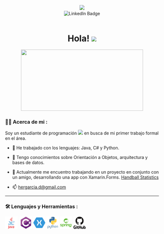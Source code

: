 <div id="header" align="center">
  <img src="https://media.giphy.com/media/Dh5q0sShxgp13DwrvG/giphy.gif" width="300"/>
  <div id="badges" 
    <a href="https://www.linkedin.com/in/garciaher/">
      <img src="https://img.shields.io/badge/LinkedIn-blue?style=for-the-badge&logo=linkedin&logoColor=white" alt="LinkedIn Badge" height="30"/>
    </a>
  </div>
  <img src="https://komarev.com/ghpvc/?username=hergarcia&style=flat-square&color=blue" alt="" />
  <h1>
    Hola!
    <img src="https://media.giphy.com/media/hvRJCLFzcasrR4ia7z/giphy.gif" width="20px"/>
  </h1>
</div>
<div align="center">
  <img src="https://media.giphy.com/media/dWesBcTLavkZuG35MI/giphy.gif" width="400" height="200"/>
</div>

### :woman_technologist: Acerca de mi :
Soy un estudiante de programación <img src="https://media.giphy.com/media/WUlplcMpOCEmTGBtBW/giphy.gif" width="30"> en busca de mi primer trabajo formal en el área.

- :telescope: He trabajado con los lenguajes: Java, C# y Python.

- :seedling: Tengo conocimientos sobre Orientación a Objetos, arquitectura y bases de datos.

- :iphone: Actualmente me encuentro trabajando en un proyecto en conjunto con un amigo, desarrollando una app con Xamarin.Forms.  [Handball Statistics](https://github.com/Galle94/AppPruebas/tree/develop)

- :mailbox: hergarcia.d@gmail.com

---

### :hammer_and_wrench: Lenguajes y Herramientas :
<div>
  <img src="https://github.com/devicons/devicon/blob/master/icons/java/java-original-wordmark.svg" title="Java" alt="Java" width="40" height="40"/>&nbsp;
  <img src="https://github.com/devicons/devicon/blob/master/icons/csharp/csharp-original.svg" title="Git" **alt="Csharp" width="40" height="40"/>
  <img src="https://github.com/devicons/devicon/blob/master/icons/xamarin/xamarin-original.svg" title="Xamarin" **alt="Csharp" width="40" height="40"/>
  <img src="https://github.com/devicons/devicon/blob/master/icons/python/python-original-wordmark.svg" title="Python" **alt="Csharp" width="40" height="40"/>
  <img src="https://github.com/devicons/devicon/blob/master/icons/spring/spring-original-wordmark.svg" title="Spring" alt="Spring" width="40" height="40"/>
  <img src="https://github.com/devicons/devicon/blob/master/icons/github/github-original-wordmark.svg" title="Github" **alt="Git" width="40" height="40"/>
</div>



